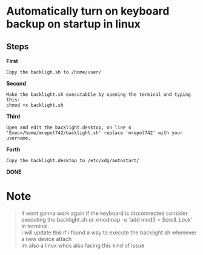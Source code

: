 # Automatically turn on keyboard backup on startup in linux

## Steps

**First**
```
Copy the backligh.sh to /home/user/
```

**Second**
```
Make the backlight.sh executabble by opening the terminal and typing this:
chmod +x backlight.sh
```

**Third**
```
Open and edit the backlight.desktop, on line 4 'Exec=/home/mrepol742/backlight.sh' replace 'mrepol742' with your username.
```

**Forth**
```
Copy the backlight.desktop to /etc/xdg/autostart/
```

**DONE**

# Note
> it wont gonna work again if the keyboard is disconnected consider executing the backlight.sh or xmodmap -e 'add mod3 = Scroll_Lock' in terminal.  <br> 
> i will update this if i found a way to execute the backlight.sh whenever a new device attach <br>
> im also a linux whos also facing this kind of issue